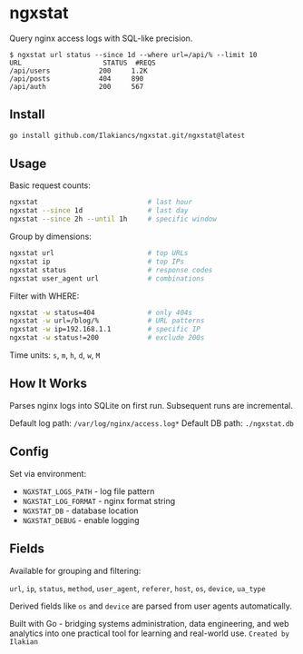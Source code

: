 # ngxstat

Query nginx access logs with SQL-like precision.

```
$ ngxstat url status --since 1d --where url=/api/% --limit 10
URL                    STATUS  #REQS
/api/users            200     1.2K
/api/posts            404     890
/api/auth             200     567
```

## Install

```bash
go install github.com/Ilakiancs/ngxstat.git/ngxstat@latest
```

## Usage

Basic request counts:
```bash
ngxstat                           # last hour
ngxstat --since 1d                # last day
ngxstat --since 2h --until 1h     # specific window
```

Group by dimensions:
```bash
ngxstat url                       # top URLs
ngxstat ip                        # top IPs
ngxstat status                    # response codes
ngxstat user_agent url            # combinations
```

Filter with WHERE:
```bash
ngxstat -w status=404             # only 404s
ngxstat -w url=/blog/%            # URL patterns
ngxstat -w ip=192.168.1.1         # specific IP
ngxstat -w status!=200            # exclude 200s
```

Time units: `s`, `m`, `h`, `d`, `w`, `M`

## How It Works

Parses nginx logs into SQLite on first run. Subsequent runs are incremental.

Default log path: `/var/log/nginx/access.log*`
Default DB path: `./ngxstat.db`

## Config

Set via environment:

- `NGXSTAT_LOGS_PATH` - log file pattern
- `NGXSTAT_LOG_FORMAT` - nginx format string  
- `NGXSTAT_DB` - database location
- `NGXSTAT_DEBUG` - enable logging

## Fields

Available for grouping and filtering:

`url`, `ip`, `status`, `method`, `user_agent`, `referer`, `host`, `os`, `device`, `ua_type`

Derived fields like `os` and `device` are parsed from user agents automatically.


Built with Go - bridging systems administration, data engineering, and web analytics into one practical tool for learning and real-world use. 
`Created by Ilakian`
